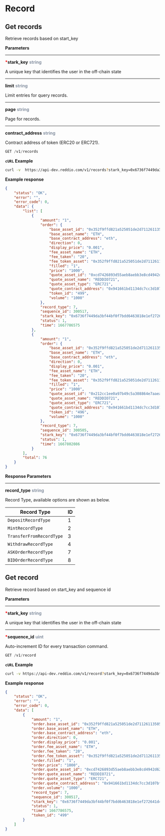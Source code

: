 
# Record

## Get records

Retrieve records based on start_key

**Parameters**

---

<strong style='color:red'>*</strong>**stark_key** <strong style='color:#8792a2'>string</strong>

A unique key that identifies the user in the off-chain state

---

**limit** <strong style='color:#8792a2'>string</strong>

Limit entries for query records.

---

**page** <strong style='color:#8792a2'>string</strong>

Page for records.

---

**contract_address** <strong style='color:#8792a2'>string</strong>

Contract address of token (ERC20 or ERC721).


```jsx
GET /v1/records
```

**`cURL` Example**
```sh
curl -v  https://api-dev.reddio.com/v1/records?stark_key=0x6736f7449da3bf44bf0f7bdd6463818e1ef272641d43021e8bca17b32ec2df0&limit=3&page=2  -H 'content-type: application/json'
```

**Example response**
```json
{
	"status": "OK",
	"error": "",
	"error_code": 0,
	"data": {
		"list": [
			{
				"amount": "1",
				"order": {
					"base_asset_id": "0x352f9ffd821a525051de2d71126113505a7b0a73d98dbc0ac0ff343cfbdef5e",
					"base_asset_name": "ETH",
					"base_contract_address": "eth",
					"direction": 0,
					"display_price": "0.001",
					"fee_asset_name": "ETH",
					"fee_taken": "20",
					"fee_token_asset": "0x352f9ffd821a525051de2d71126113505a7b0a73d98dbc0ac0ff343cfbdef5e",
					"filled": "1",
					"price": "1000",
					"quote_asset_id": "0xcd7426893d55aeb8aebb3e8cd4942d62f7566879ca013291c93fb2ed8b1fc1",
					"quote_asset_name": "REDDIO721",
					"quote_asset_type": "ERC721",
					"quote_contract_address": "0x941661bd1134dc7cc3d107bf006b8631f6e65ad5",
					"token_id": "499",
					"volume": "1000"
				},
				"record_type": 7,
				"sequence_id": 300517,
				"stark_key": "0x6736f7449da3bf44bf0f7bdd6463818e1ef272641d43021e8bca17b32ec2df0",
				"status": 1,
				"time": 1667786575
			},
			{
				"amount": "1",
				"order": {
					"base_asset_id": "0x352f9ffd821a525051de2d71126113505a7b0a73d98dbc0ac0ff343cfbdef5e",
					"base_asset_name": "ETH",
					"base_contract_address": "eth",
					"direction": 0,
					"display_price": "0.001",
					"fee_asset_name": "ETH",
					"fee_taken": "20",
					"fee_token_asset": "0x352f9ffd821a525051de2d71126113505a7b0a73d98dbc0ac0ff343cfbdef5e",
					"filled": "1",
					"price": "1000",
					"quote_asset_id": "0x212cc1ee0a97b49c5a308864e7aaea701fac36e5028b247f195a0a25631b162",
					"quote_asset_name": "REDDIO721",
					"quote_asset_type": "ERC721",
					"quote_contract_address": "0x941661bd1134dc7cc3d107bf006b8631f6e65ad5",
					"token_id": "496",
					"volume": "1000"
				},
				"record_type": 7,
				"sequence_id": 300505,
				"stark_key": "0x6736f7449da3bf44bf0f7bdd6463818e1ef272641d43021e8bca17b32ec2df0",
				"status": 1,
				"time": 1667802086
			}
		],
		"total": 76
	}
}
```

**Response Parameters**

---

**record_type** <strong style='color:#8792a2'>string</strong>

Record Type, available options are shown as below.

|Record Type| ID |
|---|---|
|`DepositRecordType`| 1 |
|`MintRecordType`| 2 |
|`TransferFromRecordType`| 3 |
|`WithdrawRecordType`| 4 |
|`ASKOrderRecordType`| 7 |
|`BIDOrderRecordType`| 8 |


## Get record

Retrieve record based on start_key and sequence id

**Parameters**

---

<strong style='color:red'>*</strong>**stark_key** <strong style='color:#8792a2'>string</strong>

A unique key that identifies the user in the off-chain state

---

<strong style='color:red'>*</strong>**sequence_id** <strong style='color:#8792a2'>uint</strong>

Auto-increment ID for every transaction command.

```jsx
GET /v1/record
```

**`cURL` Example**
```sh
curl -v https://api-dev.reddio.com/v1/record?stark_key=0x6736f7449da3bf44bf0f7bdd6463818e1ef272641d43021e8bca17b32ec2df0&sequence_id=300517 -H 'content-type: application/json'
```

**Example response**
```json
{
	"status": "OK",
	"error": "",
	"error_code": 0,
	"data": [
		{
			"amount": "1",
			"order.base_asset_id": "0x352f9ffd821a525051de2d71126113505a7b0a73d98dbc0ac0ff343cfbdef5e",
			"order.base_asset_name": "ETH",
			"order.base_contract_address": "eth",
			"order.direction": 0,
			"order.display_price": "0.001",
			"order.fee_asset_name": "ETH",
			"order.fee_taken": "20",
			"order.fee_token_asset": "0x352f9ffd821a525051de2d71126113505a7b0a73d98dbc0ac0ff343cfbdef5e",
			"order.filled": "1",
			"order.price": "1000",
			"order.quote_asset_id": "0xcd7426893d55aeb8aebb3e8cd4942d62f7566879ca013291c93fb2ed8b1fc1",
			"order.quote_asset_name": "REDDIO721",
			"order.quote_asset_type": "ERC721",
			"order.quote_contract_address": "0x941661bd1134dc7cc3d107bf006b8631f6e65ad5",
			"order.volume": "1000",
			"record_type": 7,
			"sequence_id": 300517,
			"stark_key": "0x6736f7449da3bf44bf0f7bdd6463818e1ef272641d43021e8bca17b32ec2df0",
			"status": 1,
			"time": 1667786575,
			"token_id": "499"
		}
	]
}
```